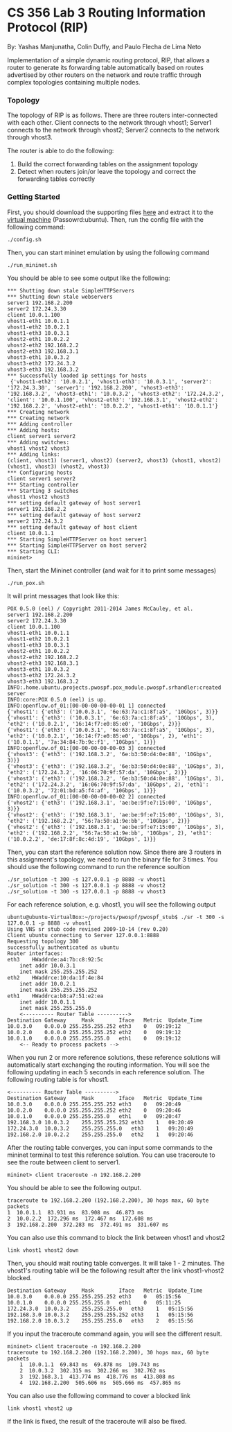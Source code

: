 # CS 356 Lab 3 Routing Information Protocol (RIP)
By: Yashas Manjunatha, Colin Duffy, and Paulo Flecha de Lima Neto

Implementation of a simple dynamic routing protocol, RIP, that allows a router to generate its forwarding table automatically based on routes advertised by other routers on the network and route traffic through complex topologies containing multiple nodes.

### Topology

The topology of RIP is as follows. There are three routers inter-connected with each other. Client connects to the network through vhost1; Server1 connects to the network through vhost2; Server2 connects to the network through vhost3.

The router is able to do the following:
1. Build the correct forwarding tables on the assignment topology
2. Detect when routers join/or leave the topology and correct the forwarding tables correctly

### Getting  Started

First, you should download the supporting files [here](https://www2.cs.duke.edu/courses/spring18/compsci356/labs/lab3/pwospf.tar.gz) and extract it to the [virtual machine](https://www2.cs.duke.edu/courses/spring18/compsci356/labs/Ubuntu12.ova) (Passowrd:ubuntu). Then, run the config file with the following command:

`./config.sh`
             
Then, you can start mininet emulation by using the following command

`./run_mininet.sh`
            
You should be able to see some output like the following:

```
*** Shutting down stale SimpleHTTPServers  
*** Shutting down stale webservers  
server1 192.168.2.200
server2 172.24.3.30
client 10.0.1.100
vhost1-eth1 10.0.1.1
vhost1-eth2 10.0.2.1
vhost1-eth3 10.0.3.1
vhost2-eth1 10.0.2.2
vhost2-eth2 192.168.2.2
vhost2-eth3 192.168.3.1
vhost3-eth1 10.0.3.2
vhost3-eth2 172.24.3.2
vhost3-eth3 192.168.3.2
*** Successfully loaded ip settings for hosts
 {'vhost1-eth2': '10.0.2.1', 'vhost1-eth3': '10.0.3.1', 'server2': '172.24.3.30', 'server1': '192.168.2.200', 'vhost3-eth3': '192.168.3.2', 'vhost3-eth1': '10.0.3.2', 'vhost3-eth2': '172.24.3.2', 'client': '10.0.1.100', 'vhost2-eth3': '192.168.3.1', 'vhost2-eth2': '192.168.2.2', 'vhost2-eth1': '10.0.2.2', 'vhost1-eth1': '10.0.1.1'}
*** Creating network
*** Creating network
*** Adding controller
*** Adding hosts:
client server1 server2 
*** Adding switches:
vhost1 vhost2 vhost3 
*** Adding links:
(client, vhost1) (server1, vhost2) (server2, vhost3) (vhost1, vhost2) (vhost1, vhost3) (vhost2, vhost3) 
*** Configuring hosts
client server1 server2 
*** Starting controller
*** Starting 3 switches
vhost1 vhost2 vhost3 
*** setting default gateway of host server1
server1 192.168.2.2
*** setting default gateway of host server2
server2 172.24.3.2
*** setting default gateway of host client
client 10.0.1.1
*** Starting SimpleHTTPServer on host server1 
*** Starting SimpleHTTPServer on host server2 
*** Starting CLI:
mininet>
```
            
Then, start the Mininet controller (and wait for it to print some messages)

```
./run_pox.sh
```
            
It will print messages that look like this:

```
POX 0.5.0 (eel) / Copyright 2011-2014 James McCauley, et al.
server1 192.168.2.200
server2 172.24.3.30
client 10.0.1.100
vhost1-eth1 10.0.1.1
vhost1-eth2 10.0.2.1
vhost1-eth3 10.0.3.1
vhost2-eth1 10.0.2.2
vhost2-eth2 192.168.2.2
vhost2-eth3 192.168.3.1
vhost3-eth1 10.0.3.2
vhost3-eth2 172.24.3.2
vhost3-eth3 192.168.3.2
INFO:.home.ubuntu.projects.pwospf.pox_module.pwospf.srhandler:created server
INFO:core:POX 0.5.0 (eel) is up.
INFO:openflow.of_01:[00-00-00-00-00-01 1] connected
{'vhost1': {'eth3': ('10.0.3.1', '6e:63:7a:c1:8f:a5', '10Gbps', 3)}}
{'vhost1': {'eth3': ('10.0.3.1', '6e:63:7a:c1:8f:a5', '10Gbps', 3), 'eth2': ('10.0.2.1', '16:14:f7:e0:85:e0', '10Gbps', 2)}}
{'vhost1': {'eth3': ('10.0.3.1', '6e:63:7a:c1:8f:a5', '10Gbps', 3), 'eth2': ('10.0.2.1', '16:14:f7:e0:85:e0', '10Gbps', 2), 'eth1': ('10.0.1.1', '7a:34:84:7b:9c:f1', '10Gbps', 1)}}
INFO:openflow.of_01:[00-00-00-00-00-03 3] connected
{'vhost3': {'eth3': ('192.168.3.2', '6e:b3:50:d4:0e:88', '10Gbps', 3)}}
{'vhost3': {'eth3': ('192.168.3.2', '6e:b3:50:d4:0e:88', '10Gbps', 3), 'eth2': ('172.24.3.2', '16:06:70:9f:57:da', '10Gbps', 2)}}
{'vhost3': {'eth3': ('192.168.3.2', '6e:b3:50:d4:0e:88', '10Gbps', 3), 'eth2': ('172.24.3.2', '16:06:70:9f:57:da', '10Gbps', 2), 'eth1': ('10.0.3.2', '72:01:bd:a5:f4:af', '10Gbps', 1)}}
INFO:openflow.of_01:[00-00-00-00-00-02 2] connected
{'vhost2': {'eth3': ('192.168.3.1', 'ae:be:9f:e7:15:00', '10Gbps', 3)}}
{'vhost2': {'eth3': ('192.168.3.1', 'ae:be:9f:e7:15:00', '10Gbps', 3), 'eth2': ('192.168.2.2', '56:7a:50:a1:9e:bb', '10Gbps', 2)}}
{'vhost2': {'eth3': ('192.168.3.1', 'ae:be:9f:e7:15:00', '10Gbps', 3), 'eth2': ('192.168.2.2', '56:7a:50:a1:9e:bb', '10Gbps', 2), 'eth1': ('10.0.2.2', 'de:17:8f:8c:4d:19', '10Gbps', 1)}}
```
            
Then, you can start the reference solution now.
Since there are 3 routers in this assignment's topology, we need to run the binary file for 3 times.
You should use the following command to run the reference soultion

```
./sr_solution -t 300 -s 127.0.0.1 -p 8888 -v vhost1
./sr_solution -t 300 -s 127.0.0.1 -p 8888 -v vhost2
./sr_solution -t 300 -s 127.0.0.1 -p 8888 -v vhost3
```
            
For each reference solution, e.g. vhost1, you will see the following output

```
ubuntu@ubuntu-VirtualBox:~/projects/pwospf/pwospf_stub$ ./sr -t 300 -s 127.0.0.1 -p 8888 -v vhost1
Using VNS sr stub code revised 2009-10-14 (rev 0.20)
Client ubuntu connecting to Server 127.0.0.1:8888
Requesting topology 300
successfully authenticated as ubuntu
Router interfaces:
eth3    HWaddrde:a4:7b:c8:92:5c
    inet addr 10.0.3.1
    inet mask 255.255.255.252
eth2    HWaddrce:10:da:1f:4e:84
    inet addr 10.0.2.1
    inet mask 255.255.255.252
eth1    HWaddrca:b8:a7:51:e2:ea
    inet addr 10.0.1.1
    inet mask 255.255.255.0
    <---------- Router Table ---------->
Destination Gateway     Mask        Iface   Metric  Update_Time
10.0.3.0    0.0.0.0 255.255.255.252 eth3    0   09:19:12
10.0.2.0    0.0.0.0 255.255.255.252 eth2    0   09:19:12
10.0.1.0    0.0.0.0 255.255.255.0   eth1    0   09:19:12
    <-- Ready to process packets -->
```
            
When you run 2 or more reference solutions, these reference solutions will automatically start exchanging the routing information.
You will see the following updating in each 5 seconds in each reference solution. The following routing table is for vhost1.

```
<---------- Router Table ---------->
Destination Gateway     Mask        Iface   Metric  Update_Time
10.0.3.0    0.0.0.0 255.255.255.252 eth3    0   09:20:49
10.0.2.0    0.0.0.0 255.255.255.252 eth2    0   09:20:46
10.0.1.0    0.0.0.0 255.255.255.0   eth1    0   09:20:47
192.168.3.0 10.0.3.2    255.255.255.252 eth3    1   09:20:49
172.24.3.0  10.0.3.2    255.255.255.0   eth3    1   09:20:49
192.168.2.0 10.0.2.2    255.255.255.0   eth2    1   09:20:46
```                         
            
After the routing table converges, you can input some commands to the mininet terminal to test this reference solution.
You can use traceroute to see the route between client to server1.

```
mininet> client traceroute -n 192.168.2.200
```
            
You should be able to see the following output.

```
traceroute to 192.168.2.200 (192.168.2.200), 30 hops max, 60 byte packets
1  10.0.1.1  83.931 ms  83.908 ms  46.873 ms
2  10.0.2.2  172.296 ms  172.467 ms  172.608 ms
3  192.168.2.200  372.283 ms  372.491 ms  331.607 ms
```
            
You can also use this command to block the link between vhost1 and vhost2

```
link vhost1 vhost2 down
```
            
Then, you should wait routing table converges. It will take 1 - 2 minutes.
The vhost1's routing table will be the following result after the link vhost1-vhost2 blocked.

```
Destination Gateway     Mask        Iface   Metric  Update_Time
10.0.3.0    0.0.0.0 255.255.255.252 eth3    0   05:15:56
10.0.1.0    0.0.0.0 255.255.255.0   eth1    0   05:11:25
172.24.3.0  10.0.3.2    255.255.255.0   eth3    1   05:15:56
192.168.3.0 10.0.3.2    255.255.255.252 eth3    1   05:15:56
192.168.2.0 10.0.3.2    255.255.255.0   eth3    2   05:15:56
```
            
If you input the traceroute command again, you will see the different result.

```
mininet> client traceroute -n 192.168.2.200
traceroute to 192.168.2.200 (192.168.2.200), 30 hops max, 60 byte packets
    1  10.0.1.1  69.843 ms  69.878 ms  109.743 ms
    2  10.0.3.2  302.315 ms  302.266 ms  302.762 ms
    3  192.168.3.1  413.774 ms  418.776 ms  413.808 ms
    4  192.168.2.200  505.606 ms  505.666 ms  457.865 ms  
```
            
You can also use the following command to cover a blocked link
 
`link vhost1 vhost2 up`
            
If the link is fixed, the result of the traceroute will also be fixed.